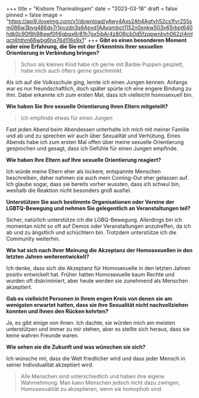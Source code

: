 +++
title = "Kishore Tharmalingam"
date = "2023-03-18"
draft = false
pinned = false
image = "https://api9.iloveimg.com/v1/download/yAwy4Axs2Ah4Agfvh52cs1fvr255sm086w3bvg486dx7r1pvzdn3s6Apyd1AAvqmbct1152n0xnkw503v65rbpt640hdk0c90f8h98gwf0fj6gbqx6r81h7gx5jbAr4z808jcb0d5fzqpwnbyh062zl4mlqct4hthm66wbg6hq76d116s9x1"
+++
**Gibt es einen besonderen Moment oder eine Erfahrung, die Sie mit der Erkenntnis Ihrer sexuellen Orientierung in Verbindung bringen?**

> Schon als kleines Kind habe ich gerne mit Barbie Puppen gespielt, habe mich auch öfters gerne geschminkt.

Als ich auf die Volksschule ging, lernte ich einen Jungen kennen. Anfangs war es nur freundschaftlich, doch später spürte ich eine engere Bindung zu ihm. Dabei erkannte ich zum ersten Mal, dass ich vielleicht homosexuell bin.

**Wie haben Sie Ihre sexuelle Orientierung Ihren Eltern mitgeteilt?**

> Ich empfinde etwas für einen Jungen

Fast jeden Abend beim Abendessen unterhalte ich mich mit meiner Familie und ab und zu sprechen wir auch über Sexualität und Verhütung. Eines Abends habe ich zum ersten Mal offen über meine sexuelle Orientierung gesprochen und gesagt, dass ich Gefühle für einen Jungen empfinde.

**Wie haben Ihre Eltern auf Ihre sexuelle Orientierung reagiert?**

Ich würde meine Eltern eher als lockere, entspannte Menschen beschreiben, daher nahmen sie auch mein Coming-Out eher gelassen auf. Ich glaube sogar, dass sie bereits vorher wussten, dass ich schwul bin, weshalb die Reaktion nicht besonders groß ausfiel.

**Unterstützen Sie auch bestimmte Organisationen oder Vereine der LGBTQ-Bewegung und nehmen Sie gelegentlich an Veranstaltungen teil?**

Sicher, natürlich unterstütze ich die LGBQ-Bewegung. Allerdings bin ich momentan nicht so oft auf Demos oder Veranstaltungen anzutreffen, da ich ab und zu ängstlich und schüchtern bin. Trotzdem unterstütze ich die Community weiterhin.

**Wie hat sich nach Ihrer Meinung die Akzeptanz der Homosexuellen in den letzten Jahren weiterentwickelt?** 

Ich denke, dass sich die Akzeptanz für Homosexuelle in den letzten Jahren positiv entwickelt hat. Früher hatten Homosexuelle kaum Rechte und wurden oft diskriminiert, aber heute werden sie zunehmend als Menschen akzeptiert.

**Gab es vielleicht Personen in Ihrem engen Kreis von denen sie am wenigsten erwartet hatten, dass sie ihre Sexualität nicht nachvollziehen konnten und Ihnen den Rücken kehrten?**

Ja, es gibt einige von ihnen. Ich dachte, sie würden mich am meisten unterstützen und immer zu mir stehen, aber es stellte sich heraus, dass sie keine wahren Freunde waren.

**Wie sehen sie die Zukunft und was wünschen sie sich?** 

Ich wünsche mir, dass die Welt friedlicher wird und dass jeder Mensch in seiner Individualität akzeptiert wird. 

> Alle Menschen sind unterschiedlich und haben ihre eigene Wahrnehmung. Man kann Menschen jedoch nicht dazu zwingen, Homosexualität zu akzeptieren, wenn sie homophob sind.